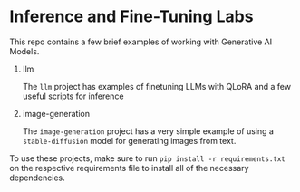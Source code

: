 # Inference and Fine-Tuning Labs

This repo contains a few brief examples of working with Generative AI Models. 

1. llm

    The `llm` project has examples of finetuning LLMs with QLoRA and a few useful scripts for inference

2. image-generation

    The `image-generation` project has a very simple example of using a `stable-diffusion` model for generating images from text. 

To use these projects, make sure to run `pip install -r requirements.txt` on the respective requirements file to install all of the necessary dependencies.